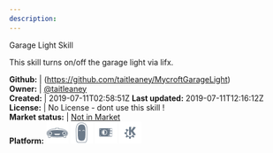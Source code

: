 ```yaml
---
description: 
---
```

Garage Light Skill

This skill turns on/off the garage light via lifx.

**Github:** | (https://github.com/taitleaney/MycroftGarageLight)  
**Owner:** | [@taitleaney](https://github.com/taitleaney)  
**Created:** | 2019-07-11T02:58:51Z  **Last updated:** 2019-07-11T12:16:12Z  
**License:** | No License - dont use this skill !  
**Market status:** | [Not in Market](https://market.mycroft.ai/skill/)  
**Platform:**   ![](.gitbook/assets/mark-1-icon.png)  ![](.gitbook/assets/mark-2-icon.png)  ![](.gitbook/assets/picroft-icon.png)  ![](.gitbook/assets/kde.png)   
